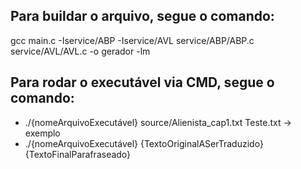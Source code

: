 ## Para buildar o arquivo, segue o comando:

gcc main.c -Iservice/ABP -Iservice/AVL service/ABP/ABP.c service/AVL/AVL.c -o gerador -lm

## Para rodar o executável via CMD, segue o comando:

- ./{nomeArquivoExecutável} source/Alienista_cap1.txt Teste.txt -> exemplo
- ./{nomeArquivoExecutável} {TextoOriginalASerTraduzido} {TextoFinalParafraseado}
